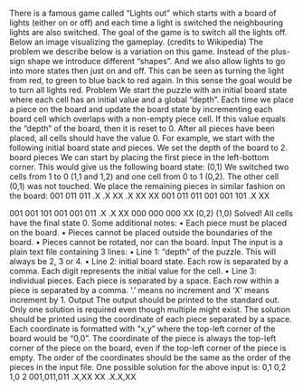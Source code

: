 There is a famous game called “Lights out” which starts with a board of lights (either on or off) and each time a light is switched the neighbouring lights are also switched. The goal of the game is to switch all the lights off. Below an image visualizing the gameplay.
(credits to Wikipedia)
The problem we describe below is a variation on this game. Instead of the plus- sign shape we introduce different “shapes”. And we also allow lights to go into more states then just on and off. This can be seen as turning the light from red, to green to blue back to red again. In this sense the goal would be to turn all lights red.
Problem
We start the puzzle with an initial board state where each cell has an initial value and a global “depth”. Each time we place a piece on the board and update the board state by incrementing each board cell which overlaps with a non-empty piece cell. If this value equals the “depth” of the board, then it is reset to 0. After all pieces have been placed, all cells should have the value 0.
For example, we start with the following initial board state and pieces. We set the depth of the board to 2.
board pieces
We can start by placing the first piece in the left-bottom corner. This would give us the following board state:
(0,1)
We switched two cells from 1 to 0 (1,1 and 1,2) and one cell from 0 to 1 (0,2). The other cell (0,1) was not touched. We place the remaining pieces in similar fashion on the board:
    001 011 011
.X .X XX
 .X XX
  XX
  001 011 011
001 001 101
   .X XX
   
001 001 101
001 001 011
.X .X XX
000 000 000
        XX
  (0,2) (1,0) Solved! All cells have the final state 0.
Some additional notes:
• Each piece must be placed on the board.
• Pieces cannot be placed outside the boundaries of the board.
• Pieces cannot be rotated, nor can the board.
Input
The input is a plain text file containing 3 lines:
• Line 1: “depth” of the puzzle. This will always be 2, 3 or 4.
• Line 2: initial board state. Each row is separated by a comma. Each digit
represents the initial value for the cell.
• Line 3: individual pieces. Each piece is separated by a space. Each row
within a piece is separated by a comma. ‘.’ means no increment and ‘X’ means increment by 1.
Output
The output should be printed to the standard out. Only one solution is required even though multiple might exist. The solution should be printed using the coordinate of each piece separated by a space. Each coordinate is formatted with “x,y” where the top-left corner of the board would be “0,0”. The coordinate of the piece is always the top-left corner of the piece on the board, even if the top-left corner of the piece is empty. The order of the coordinates should be the same as the order of the pieces in the input file.
One possible solution for the above input is:
0,1 0,2 1,0
   2
001,011,011
.X,XX XX .X.X,XX
 
